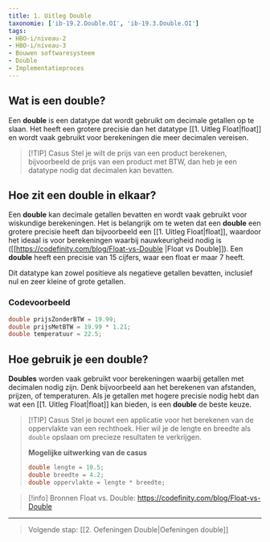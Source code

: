 ```yaml
---
title: 1. Uitleg Double
taxonomie: ['ib-19.2.Double.OI', 'ib-19.3.Double.OI']
tags:
- HBO-i/niveau-2
- HBO-i/niveau-3
- Bouwen softwaresysteem
- Double
- Implementatieproces
---
```


## Wat is een double?
Een **double** is een datatype dat wordt gebruikt om decimale getallen op te slaan. Het heeft een grotere precisie dan het datatype [[1. Uitleg Float|float]] en wordt vaak gebruikt voor berekeningen die meer decimalen vereisen.

> [!TIP] Casus
> Stel je wilt de prijs van een product berekenen, bijvoorbeeld de prijs van een product met BTW, dan heb je een datatype nodig dat decimalen kan bevatten.

## Hoe zit een double in elkaar?
Een **double** kan decimale getallen bevatten en wordt vaak gebruikt voor wiskundige berekeningen. Het is belangrijk om te weten dat een **double** een grotere precisie heeft dan bijvoorbeeld een [[1. Uitleg Float|float]], waardoor het ideaal is voor berekeningen waarbij nauwkeurigheid nodig is ([[https://codefinity.com/blog/Float-vs-Double |Float vs Double]]). Een **double** heeft een precisie van 15 cijfers, waar een float er maar 7 heeft. 

Dit datatype kan zowel positieve als negatieve getallen bevatten, inclusief nul en zeer kleine of grote getallen.

### Codevoorbeeld
```csharp
double prijsZonderBTW = 19.99;
double prijsMetBTW = 19.99 * 1.21;
double temperatuur = 22.5;
```

## Hoe gebruik je een double?
**Doubles** worden vaak gebruikt voor berekeningen waarbij getallen met decimalen nodig zijn. Denk bijvoorbeeld aan het berekenen van afstanden, prijzen, of temperaturen. Als je getallen met hogere precisie nodig hebt dan wat een [[1. Uitleg Float|float]] kan bieden, is een **double** de beste keuze.

> [!TIP] Casus
> Stel je bouwt een applicatie voor het berekenen van de oppervlakte van een rechthoek. Hier wil je de lengte en breedte als `double` opslaan om precieze resultaten te verkrijgen.
> 
> **Mogelijke uitwerking van de casus**
> ```csharp
> double lengte = 10.5;
> double breedte = 4.2;
> double oppervlakte = lengte * breedte;
> ```

> [!info] Bronnen
> Float vs. Double: https://codefinity.com/blog/Float-vs-Double

---

> Volgende stap: [[2. Oefeningen Double|Oefeningen double]]
